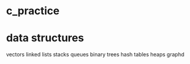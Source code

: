 # c_practice

<h1>data structures</h1>
vectors
linked lists
stacks
queues
binary trees
hash tables
heaps
graphd
